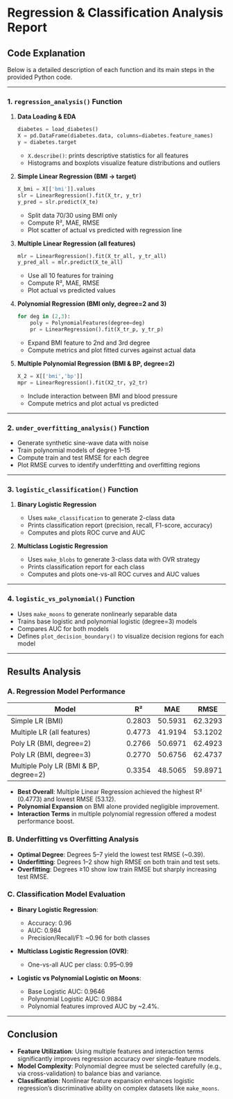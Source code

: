 # Regression & Classification Analysis Report

## Code Explanation

Below is a detailed description of each function and its main steps in the provided Python code.

---

### 1. `regression_analysis()` Function

1. **Data Loading & EDA**

   ```python
   diabetes = load_diabetes()
   X = pd.DataFrame(diabetes.data, columns=diabetes.feature_names)
   y = diabetes.target
   ```

   * `X.describe()`: prints descriptive statistics for all features
   * Histograms and boxplots visualize feature distributions and outliers

2. **Simple Linear Regression (BMI → target)**

   ```python
   X_bmi = X[['bmi']].values
   slr = LinearRegression().fit(X_tr, y_tr)
   y_pred = slr.predict(X_te)
   ```

   * Split data 70/30 using BMI only
   * Compute R², MAE, RMSE
   * Plot scatter of actual vs predicted with regression line

3. **Multiple Linear Regression (all features)**

   ```python
   mlr = LinearRegression().fit(X_tr_all, y_tr_all)
   y_pred_all = mlr.predict(X_te_all)
   ```

   * Use all 10 features for training
   * Compute R², MAE, RMSE
   * Plot actual vs predicted values

4. **Polynomial Regression (BMI only, degree=2 and 3)**

   ```python
   for deg in (2,3):
       poly = PolynomialFeatures(degree=deg)
       pr = LinearRegression().fit(X_tr_p, y_tr_p)
   ```

   * Expand BMI feature to 2nd and 3rd degree
   * Compute metrics and plot fitted curves against actual data

5. **Multiple Polynomial Regression (BMI & BP, degree=2)**

   ```python
   X_2 = X[['bmi','bp']]
   mpr = LinearRegression().fit(X2_tr, y2_tr)
   ```

   * Include interaction between BMI and blood pressure
   * Compute metrics and plot actual vs predicted

---

### 2. `under_overfitting_analysis()` Function

* Generate synthetic sine-wave data with noise
* Train polynomial models of degree 1–15
* Compute train and test RMSE for each degree
* Plot RMSE curves to identify underfitting and overfitting regions

---

### 3. `logistic_classification()` Function

1. **Binary Logistic Regression**

   * Uses `make_classification` to generate 2-class data
   * Prints classification report (precision, recall, F1-score, accuracy)
   * Computes and plots ROC curve and AUC

2. **Multiclass Logistic Regression**

   * Uses `make_blobs` to generate 3-class data with OVR strategy
   * Prints classification report for each class
   * Computes and plots one-vs-all ROC curves and AUC values

---

### 4. `logistic_vs_polynomial()` Function

* Uses `make_moons` to generate nonlinearly separable data
* Trains base logistic and polynomial logistic (degree=3) models
* Compares AUC for both models
* Defines `plot_decision_boundary()` to visualize decision regions for each model

---

## Results Analysis

### A. Regression Model Performance

| Model                                 | R²     | MAE     | RMSE    |
| ------------------------------------- | ------ | ------- | ------- |
| Simple LR (BMI)                       | 0.2803 | 50.5931 | 62.3293 |
| Multiple LR (all features)            | 0.4773 | 41.9194 | 53.1202 |
| Poly LR (BMI, degree=2)               | 0.2766 | 50.6971 | 62.4923 |
| Poly LR (BMI, degree=3)               | 0.2770 | 50.6756 | 62.4737 |
| Multiple Poly LR (BMI & BP, degree=2) | 0.3354 | 48.5065 | 59.8971 |

* **Best Overall**: Multiple Linear Regression achieved the highest R² (0.4773) and lowest RMSE (53.12).
* **Polynomial Expansion** on BMI alone provided negligible improvement.
* **Interaction Terms** in multiple polynomial regression offered a modest performance boost.

### B. Underfitting vs Overfitting Analysis

* **Optimal Degree**: Degrees 5–7 yield the lowest test RMSE (\~0.39).
* **Underfitting**: Degrees 1–2 show high RMSE on both train and test sets.
* **Overfitting**: Degrees ≥10 show low train RMSE but sharply increasing test RMSE.

### C. Classification Model Evaluation

* **Binary Logistic Regression**:

  * Accuracy: 0.96
  * AUC: 0.984
  * Precision/Recall/F1: \~0.96 for both classes

* **Multiclass Logistic Regression (OVR)**:

  * One-vs-all AUC per class: 0.95–0.99

* **Logistic vs Polynomial Logistic on Moons**:

  * Base Logistic AUC: 0.9646
  * Polynomial Logistic AUC: 0.9884
  * Polynomial features improved AUC by \~2.4%.

---

## Conclusion

* **Feature Utilization**: Using multiple features and interaction terms significantly improves regression accuracy over single-feature models.
* **Model Complexity**: Polynomial degree must be selected carefully (e.g., via cross-validation) to balance bias and variance.
* **Classification**: Nonlinear feature expansion enhances logistic regression’s discriminative ability on complex datasets like `make_moons`.
